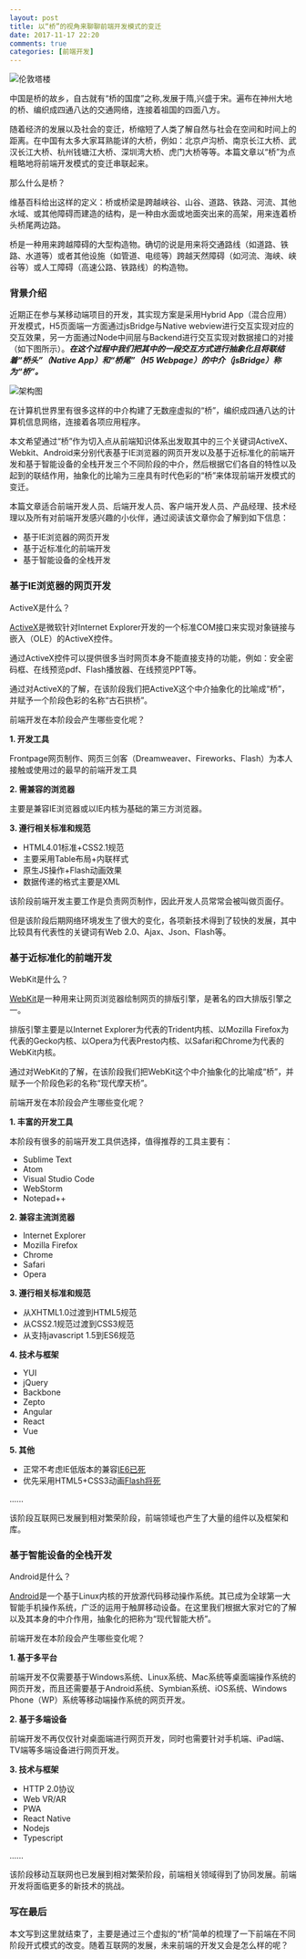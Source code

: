 ```yaml
---
layout: post
title: 以“桥”的视角来聊聊前端开发模式的变迁
date: 2017-11-17 22:20
comments: true
categories: [前端开发]
---
```


![伦敦塔楼](/assets/pic/36c76caeee6e4ca01d7c6eb51a2cdd92.jpg)

中国是桥的故乡，自古就有“桥的国度”之称,发展于隋,兴盛于宋。遍布在神州大地的桥、编织成四通八达的交通网络，连接着祖国的四面八方。

随着经济的发展以及社会的变迁，桥缩短了人类了解自然与社会在空间和时间上的距离。在中国有太多大家耳熟能详的大桥，例如：北京卢沟桥、南京长江大桥、武汉长江大桥、杭州钱塘江大桥、深圳湾大桥、虎门大桥等等。本篇文章以“桥”为点粗略地将前端开发模式的变迁串联起来。

那么什么是桥？

维基百科给出这样的定义：桥或桥梁是跨越峡谷、山谷、道路、铁路、河流、其他水域、或其他障碍而建造的结构，是一种由水面或地面突出来的高架，用来连着桥头桥尾两边路。

桥是一种用来跨越障碍的大型构造物。确切的说是用来将交通路线（如道路、铁路、水道等）或者其他设施（如管道、电缆等）跨越天然障碍（如河流、海峡、峡谷等）或人工障碍（高速公路、铁路线）的构造物。

### 背景介绍

近期正在参与某移动端项目的开发，其实现方案是采用Hybrid App（混合应用）开发模式，H5页面端一方面通过jsBridge与Native webview进行交互实现对应的交互效果，另一方面通过Node中间层与Backend进行交互实现对数据接口的对接（如下图所示）。***在这个过程中我们把其中的一段交互方式进行抽象化且将联结着“桥头”（Native App）和“桥尾”（H5 Webpage）的中介（jsBridge）称为“桥”。***

![架构图](/assets/pic/sample.ppt.001.png)

在计算机世界里有很多这样的中介构建了无数座虚拟的“桥”，编织成四通八达的计算机信息网络，连接着各项应用程序。

本文希望通过“桥”作为切入点从前端知识体系出发取其中的三个关键词ActiveX、Webkit、Android来分别代表基于IE浏览器的网页开发以及基于近标准化的前端开发和基于智能设备的全栈开发三个不同阶段的中介，然后根据它们各自的特性以及起到的联结作用，抽象化的比喻为三座具有时代色彩的“桥”来体现前端开发模式的变迁。

本篇文章适合前端开发人员、后端开发人员、客户端开发人员、产品经理、技术经理以及所有对前端开发感兴趣的小伙伴，通过阅读该文章你会了解到如下信息：

- 基于IE浏览器的网页开发
- 基于近标准化的前端开发
- 基于智能设备的全栈开发

### 基于IE浏览器的网页开发

ActiveX是什么？

[ActiveX](https://zh.wikipedia.org/wiki/ActiveX)是微软针对Internet Explorer开发的一个标准COM接口来实现对象链接与嵌入（OLE）的ActiveX控件。

通过ActiveX控件可以提供很多当时网页本身不能直接支持的功能，例如：安全密码框、在线预览pdf、Flash播放器、在线预览PPT等。

通过对ActiveX的了解，在该阶段我们把ActiveX这个中介抽象化的比喻成“桥”，并赋予一个阶段色彩的名称“古石拱桥”。

前端开发在本阶段会产生哪些变化呢？

**1. 开发工具**

Frontpage网页制作、网页三剑客（Dreamweaver、Fireworks、Flash）为本人接触或使用过的最早的前端开发工具

**2. 需兼容的浏览器**

主要是兼容IE浏览器或以IE内核为基础的第三方浏览器。

**3. 遵行相关标准和规范**

- HTML4.01标准+CSS2.1规范
- 主要采用Table布局+内联样式
- 原生JS操作+Flash动画效果
- 数据传递的格式主要是XML

该阶段前端开发主要工作是负责网页制作，因此开发人员常常会被叫做页面仔。

但是该阶段后期网络环境发生了很大的变化，各项新技术得到了较快的发展，其中比较具有代表性的关键词有Web 2.0、Ajax、Json、Flash等。

### 基于近标准化的前端开发

WebKit是什么？

[WebKit](https://zh.wikipedia.org/wiki/WebKit)是一种用来让网页浏览器绘制网页的排版引擎，是著名的四大排版引擎之一。

排版引擎主要是以Internet Explorer为代表的Trident内核、以Mozilla Firefox为代表的Gecko内核、以Opera为代表Presto内核、以Safari和Chrome为代表的WebKit内核。

通过对WebKit的了解，在该阶段我们把WebKit这个中介抽象化的比喻成“桥”，并赋予一个阶段色彩的名称“现代摩天桥”。

前端开发在本阶段会产生哪些变化呢？

**1. 丰富的开发工具**

本阶段有很多的前端开发工具供选择，值得推荐的工具主要有：

- Sublime Text
- Atom
- Visual Studio Code
- WebStorm
- Notepad++

**2. 兼容主流浏览器**

- Internet Explorer
- Mozilla Firefox
- Chrome
- Safari
- Opera

**3. 遵行相关标准和规范**

- 从XHTML1.0过渡到HTML5规范
- 从CSS2.1规范过渡到CSS3规范
- 从支持javascript 1.5到ES6规范

**4. 技术与框架**

- YUI
- jQuery
- Backbone
- Zepto
- Angular
- React
- Vue

**5. 其他**

- 正常不考虑IE低版本的兼容[IE6已死](http://www.ie6death.com/)
- 优先采用HTML5+CSS3动画[Flash将死](http://isflashdeadyet.com/)


......

该阶段互联网已发展到相对繁荣阶段，前端领域也产生了大量的组件以及框架和库。

### 基于智能设备的全栈开发

Android是什么？

[Android](https://zh.wikipedia.org/wiki/Android)是一个基于Linux内核的开放源代码移动操作系统。其已成为全球第一大智能手机操作系统，广泛的运用于触屏移动设备。在这里我们根据大家对它的了解以及其本身的中介作用，抽象化的把称为“现代智能大桥”。

前端开发在本阶段会产生哪些变化呢？

**1. 基于多平台**

前端开发不仅需要基于Windows系统、Linux系统、Mac系统等桌面端操作系统的网页开发，而且还需要基于Android系统、Symbian系统、iOS系统、Windows Phone（WP）系统等移动端操作系统的网页开发。

**2. 基于多端设备**

前端开发不再仅仅针对桌面端进行网页开发，同时也需要针对手机端、iPad端、TV端等多端设备进行网页开发。

**3. 技术与框架**

- HTTP 2.0协议
- Web VR/AR
- PWA
- React Native
- Nodejs
- Typescript

......

该阶段移动互联网也已发展到相对繁荣阶段，前端相关领域得到了协同发展。前端开发将面临更多的新技术的挑战。

### 写在最后

本文写到这里就结束了，主要是通过三个虚拟的“桥”简单的梳理了一下前端在不同阶段开式模式的改变。随着互联网的发展，未来前端的开发又会是怎么样的呢？

